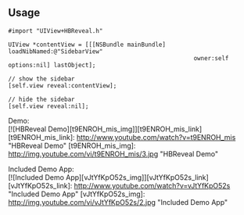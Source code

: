 ## Usage
`#import "UIView+HBReveal.h"`

```objc
UIView *contentView = [[[NSBundle mainBundle] loadNibNamed:@"SidebarView"
                                                     owner:self options:nil] lastObject];

// show the sidebar
[self.view reveal:contentView];

// hide the sidebar
[self.view reveal:nil];
```

Demo:  
[![HBReveal Demo][t9ENROH_mis_img]][t9ENROH_mis_link]
[t9ENROH_mis_link]: http://www.youtube.com/watch?v=t9ENROH_mis "HBReveal Demo"
[t9ENROH_mis_img]: http://img.youtube.com/vi/t9ENROH_mis/3.jpg "HBReveal Demo"

Included Demo App:  
[![Included Demo App][vJtYfKpO52s_img]][vJtYfKpO52s_link]
[vJtYfKpO52s_link]: http://www.youtube.com/watch?v=vJtYfKpO52s "Included Demo App"
[vJtYfKpO52s_img]: http://img.youtube.com/vi/vJtYfKpO52s/2.jpg "Included Demo App"
